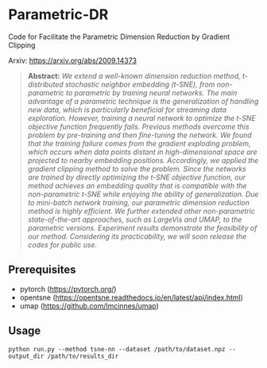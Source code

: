 # Parametric-DR
Code for Facilitate the Parametric Dimension Reduction by Gradient Clipping

Arxiv: https://arxiv.org/abs/2009.14373

> **Abstract:** *We extend a well-known dimension reduction method, t-distributed stochastic neighbor embedding (t-SNE), from non-parametric to parametric by training neural networks. The main advantage of a parametric technique is the generalization of handling new data, which is particularly beneficial for streaming data exploration. However, training a neural network to optimize the t-SNE objective function frequently fails. Previous methods overcome this problem by pre-training and then fine-tuning the network. We found that the training failure comes from the gradient exploding problem, which occurs when data points distant in high-dimensional space are projected to nearby embedding positions. Accordingly, we applied the gradient clipping method to solve the problem. Since the networks are trained by directly optimizing the t-SNE objective function, our method achieves an embedding quality that is compatible with the non-parametric t-SNE while enjoying the ability of generalization. Due to mini-batch network training, our parametric dimension reduction method is highly efficient. We further extended other non-parametric state-of-the-art approaches, such as LargeVis and UMAP, to the parametric versions. Experiment results demonstrate the feasibility of our method. Considering its practicability, we will soon release the codes for public use.*

## Prerequisites
* pytorch (https://pytorch.org/)
* opentsne (https://opentsne.readthedocs.io/en/latest/api/index.html)
* umap (https://github.com/lmcinnes/umap)

## Usage
```
python run.py --method tsne-nn --dataset /path/to/dataset.npz --output_dir /path/to/results_dir
```
